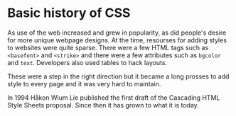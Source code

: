 # Basic history of CSS

As use of the web increased and grew in popularity, as did people's desire for more unique webpage designs. At the time, resourses for adding styles to websites were quite sparse. There were a few HTML tags such as `<basefont>` and `<strike>` and there were a few attributes such as `bgcolor` and `text`. Developers also used tables to hack layouts.

These were a step in the right direction but it became a long prosses to add style to every page and it was very hard to maintain. 

In 1994 Håkon Wium Lie published the first draft of the Cascading HTML Style Sheets proposal. Since then it has grown to what it is today.